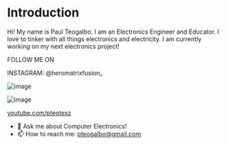 # Introduction 

Hi! My name is Paul Teogalbo. I am an Electronics Engineer and Educator. I love to tinker with all things electronics and electricity. I am currently working on my next electronics project!

FOLLOW ME ON 

INSTAGRAM: @heromatrixfusion_

![image](https://github.com/pteotexz/intro/assets/39016104/25f493fc-d843-4d83-9a8b-c9811c8107fa)

![image](https://github.com/pteotexz/pteotexz/assets/39016104/ed41c9c6-c1a7-4ecb-9679-938f13e60093)

[youtube.com/pteotexz](https://www.youtube.com/pteotexz)


- 💬 Ask me about Computer Electronics!
- 📫 How to reach me: pteogalbo@gmail.com
